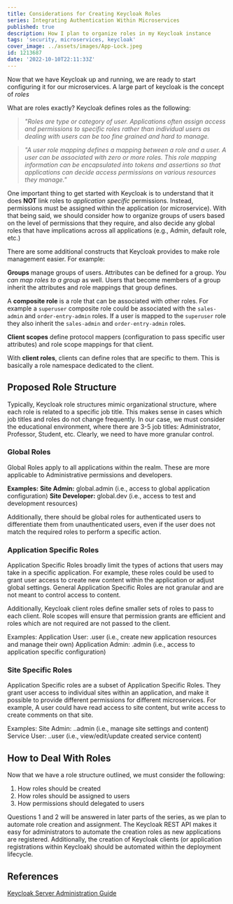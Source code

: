 ```yaml
---
title: Considerations for Creating Keycloak Roles
series: Integrating Authentication Within Microservices
published: true
description: How I plan to organize roles in my Keycloak instance
tags: 'security, microservices, keycloak'
cover_image: ../assets/images/App-Lock.jpeg
id: 1213687
date: '2022-10-10T22:11:33Z'
---
```


Now that we have Keycloak up and running, we are ready to start configuring it for our microservices. A large part of keycloak is the concept of *roles*

What are roles exactly? Keycloak defines roles as the following:

> *"Roles are type or category of user. Applications often assign access and permissions to specific roles rather than individual users as dealing with users can be too fine grained and hard to manage.*

> *"A user role mapping defines a mapping between a role and a user. A user can be associated with zero or more roles. This role mapping information can be encapsulated into tokens and assertions so that applications can decide access permissions on various resources they manage."*

One important thing to get started with Keycloak is to understand that it does **NOT** link roles to *application specific* permissions. Instead, permissions must be assigned within the application (or microservice). With that being said, we should consider how to organize groups of users based on the level of permissions that they require, and also decide any global roles that have implications across all applications (e.g., Admin, default role, etc.)

There are some additional constructs that Keycloak provides to make role management easier. For example:

**Groups** manage groups of users. Attributes can be defined for a group. *You can map roles to a group* as well. Users that become members of a group inherit the attributes and role mappings that group defines.

A **composite role** is a role that can be associated with other roles. For example a `superuser` composite role could be associated with the `sales-admin` and `order-entry-admin` roles. If a user is mapped to the `superuser` role they also inherit the `sales-admin` and `order-entry-admin` roles.

**Client scopes** define protocol mappers (configuration to pass specific user attributes) and role scope mappings for that client. 

With **client roles**, clients can define roles that are specific to them. This is basically a role namespace dedicated to the client.

## Proposed Role Structure

Typically, Keycloak role structures mimic organizational structure, where each role is related to a specific job title. This makes sense in cases which job titles and roles do not change frequently. In our case, we must consider the educational environment, where there are 3-5 job titles: Administrator, Professor, Student, etc. Clearly, we need to have more granular control.

### Global Roles

Global Roles apply to all applications within the realm. These are more applicable to Administrative permissions and developers.

**Examples:**
**Site Admin:** global.admin (i.e., access to global application configuration)
**Site Developer:** global.dev (i.e., access to test and development resources)

Additionally, there should be global roles for authenticated users to differentiate them from unauthenticated users, even if the user does not match the required roles to perform a specific action.

### Application Specific Roles

Application Specific Roles broadly limit the types of actions that users may take in a specific application. For example, these roles could be used to grant user access to create new content within the application or adjust global settings. General Application Specific Roles are not granular and are not meant to control access to content.

Additionally, Keycloak client roles define smaller sets of roles to pass to each client. Role scopes will ensure that permission grants are efficient and roles which are not required are not passed to the client.

Examples:
Application User: <application>.user (i.e., create new application resources and manage their own)
Application Admin: <application>.admin (i.e., access to application specific configuration)

### Site Specific Roles

Application Specific roles are a subset of Application Specific Roles. They grant user access to individual sites within an application, and make it possible to provide different permissions for different microservices. For example, A user could have read access to site content, but write access to create comments on that site.

Examples:
Site Admin: <application>.<site-uid>.admin (i.e., manage site settings and content)
Service User: <application>.<site-uid>.user (i.e., view/edit/update created service content)

## How to Deal With Roles

Now that we have a role structure outlined, we must consider the following:

1. How roles should be created
2. How roles should be assigned to users
3. How permissions should delegated to users

Questions 1 and 2 will be answered in later parts of the series, as we plan to automate role creation and assignment. The Keycloak REST API makes it easy for administrators to automate the creation roles as new applications are registered. Additionally, the creation of Keycloak clients (or application registrations within Keycloak) should be automated within the deployment lifecycle.

## References

[Keycloak Server Administration Guide](https://www.keycloak.org/docs/latest/server_admin/)
